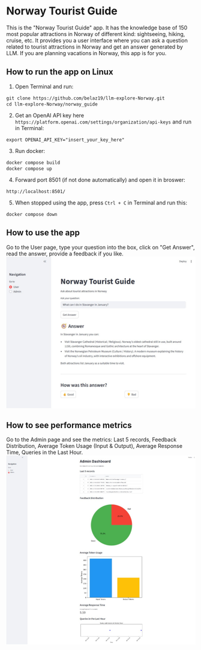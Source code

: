# Norway Tourist Guide
This is the "Norway Tourist Guide" app. It has the knowledge base of 150 most popular attractions in Norway of different kind: sightseeing, hiking, cruise, etc.
It provides you a user interface where you can ask a question related to tourist attractions in Norway and get an answer generated by LLM.
If you are planning vacations in Norway, this app is for you.

## How to run the app on Linux
1. Open Terminal and run:
```
git clone https://github.com/belaz19/llm-explore-Norway.git
cd llm-explore-Norway/norway_guide
```

2. Get an OpenAI API key here `https://platform.openai.com/settings/organization/api-keys` and run in Terminal:
```
export OPENAI_API_KEY="insert_your_key_here"
```

3. Run docker:
```
docker compose build
docker compose up
```

4. Forward port 8501 (if not done automatically) and open it in broswer:
```
http://localhost:8501/
```

5. When stopped using the app, press `Ctrl + C` in Terminal and run this:
```
docker compose down
```

## How to use the app
Go to the User page, type your question into the box, click on "Get Answer", read the answer, provide a feedback if you like.
![User page](https://github.com/belaz19/llm-explore-Norway/blob/main/norway_guide/User_page.jpg)

## How to see performance metrics
Go to the Admin page and see the metrics: Last 5 records, Feedback Distribution, Average Token Usage (Input & Output), Average Response Time, Queries in the Last Hour.
![Admin page](https://github.com/belaz19/llm-explore-Norway/blob/main/norway_guide/Admin_page.jpg)
